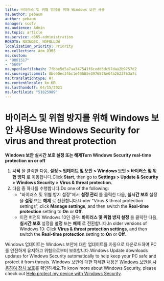 ```yaml
---
title: 바이러스 및 위협 방지를 위해 Windows 보안 사용
ms.author: pebaum
author: pebaum
manager: scotv
ms.audience: Admin
ms.topic: article
ms.service: o365-administration
ROBOTS: NOINDEX, NOFOLLOW
localization_priority: Priority
ms.collection: Adm_O365
ms.custom:
- "9001517"
- "5609"
ms.openlocfilehash: 7fbbe5d5a7aa347541f6cedd3dc97daa2b9757d2
ms.sourcegitcommit: 8bc60ec34bc1e40685e3976576e04a2623f63a7c
ms.translationtype: HT
ms.contentlocale: ko-KR
ms.lasthandoff: 04/15/2021
ms.locfileid: "51825989"
---
```

# <a name="use-windows-security-for-virus-and-threat-protection"></a><span data-ttu-id="450dd-102">바이러스 및 위협 방지를 위해 Windows 보안 사용</span><span class="sxs-lookup"><span data-stu-id="450dd-102">Use Windows Security for virus and threat protection</span></span>

<span data-ttu-id="450dd-103">**Windows 보안 실시간 보호 설정 또는 해제**</span><span class="sxs-lookup"><span data-stu-id="450dd-103">**Turn Windows Security real-time protection on or off**</span></span>

1. <span data-ttu-id="450dd-104">**시작** 을 클릭한 다음, **설정 > 업데이트 및 보안 > Windows 보안 > 바이러스 및 위협 방지** 로 이동합니다.</span><span class="sxs-lookup"><span data-stu-id="450dd-104">Click **Start**, then go to **Settings > Update & Security > Windows Security > Virus & threat protection**.</span></span>
2. <span data-ttu-id="450dd-105">다음 중 하나를 수행합니다.</span><span class="sxs-lookup"><span data-stu-id="450dd-105">Do one of the following:</span></span>
    - <span data-ttu-id="450dd-106">"바이러스 및 위협 방지 설정"에서 **설정 관리** 를 클릭한 다음, **실시간 보호** 설정을 **설정** 또는 **해제** 로 전환합니다.</span><span class="sxs-lookup"><span data-stu-id="450dd-106">Under "Virus & threat protection settings", click **Manage settings**, and then switch the **Real-time protection** setting to **On** or **Off**.</span></span>
    - <span data-ttu-id="450dd-107">이전 버전의 Windows 10인 경우: **바이러스 및 위협 방지 설정** 을 클릭한 다음, **실시간 보호** 설정을 **설정** 또는 **해제** 로 전환합니다.</span><span class="sxs-lookup"><span data-stu-id="450dd-107">In older versions of Windows 10: Click **Virus & threat protection settings**, and then switch the **Real-time protection** setting to **On** or **Off**.</span></span>

<span data-ttu-id="450dd-108">Windows 업데이트는 Windows 보안에 대한 업데이트를 자동으로 다운로드하여 PC를 안전하게 유지하고 위협으로부터 보호합니다.</span><span class="sxs-lookup"><span data-stu-id="450dd-108">Windows Update downloads updates for Windows Security automatically to help keep your PC safe and protect it from threats.</span></span> <span data-ttu-id="450dd-109">Windows 보안에 대한 자세한 내용은 [Windows 보안을 사용하여 장치 보호](https://support.microsoft.com/help/17464/windows-10-help-protect-my-device-with-windows-security)를 확인하세요.</span><span class="sxs-lookup"><span data-stu-id="450dd-109">To know more about Windows Security, please check out [Help protect my device with Windows Security](https://support.microsoft.com/help/17464/windows-10-help-protect-my-device-with-windows-security).</span></span>
